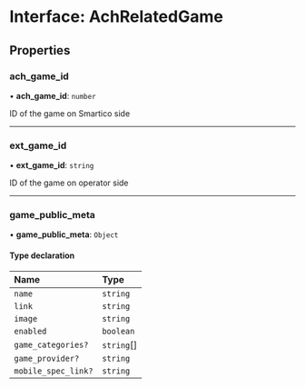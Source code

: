 # Interface: AchRelatedGame

## Properties

### ach\_game\_id

• **ach\_game\_id**: `number`

ID of the game on Smartico side

___

### ext\_game\_id

• **ext\_game\_id**: `string`

ID of the game on operator side

___

### game\_public\_meta

• **game\_public\_meta**: `Object`

#### Type declaration

| Name | Type |
| :------ | :------ |
| `name` | `string` |
| `link` | `string` |
| `image` | `string` |
| `enabled` | `boolean` |
| `game_categories?` | `string`[] |
| `game_provider?` | `string` |
| `mobile_spec_link?` | `string` |
